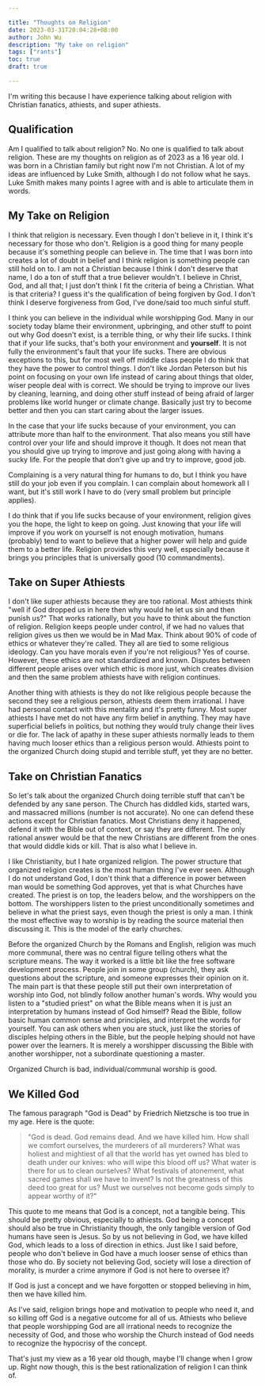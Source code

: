 ```yaml
---

title: "Thoughts on Religion"
date: 2023-03-31T20:04:28+08:00
author: John Wu
description: "My take on religion"
tags: ["rants"]
toc: true
draft: true

---
```


I'm writing this because I have experience talking about religion with Christian fanatics, athiests, and super athiests.

## Qualification
Am I qualified to talk about religion?
No. No one is qualified to talk about religion.
These are my thoughts on religion as of 2023 as a 16 year old.
I was born in a Christian family but right now I'm not Christian.
A lot of my ideas are influenced by Luke Smith, although I do not follow what he says.
Luke Smith makes many points I agree with and is able to articulate them in words.

## My Take on Religion
I think that religion is necessary.
Even though I don't believe in it, I think it's necessary for those who don't.
Religion is a good thing for many people because it's something people can believe in.
The time that I was born into creates a lot of doubt in belief and I think religion is something people can still hold on to.
I am not a Christian because I think I don't deserve that name, I do a ton of stuff that a true believer wouldn't.
I believe in Christ, God, and all that; I just don't think I fit the criteria of being a Christian.
What is that criteria? I guess it's the qualification of being forgiven by God.
I don't think I deserve forgiveness from God, I've done/said too much sinful stuff.

I think you can believe in the individual while worshipping God.
Many in our society today blame their environment, upbringing, and other stuff to point out why God doesn't exist, is a terrible thing, or why their life sucks.
I think that if your life sucks, that's both your environment and **yourself**.
It is not fully the environment's fault that your life sucks.
There are obvious exceptions to this, but for most well off middle class people I do think that they have the power to control things.
I don't like Jordan Peterson but his point on focusing on your own life instead of caring about things that older, wiser people deal with is correct.
We should be trying to improve our lives by cleaning, learning, and doing other stuff instead of being afraid of larger problems like world hunger or climate change.
Basically just try to become better and then you can start caring about the larger issues.

In the case that your life sucks because of your environment, you can attribute more than half to the environment.
That also means you still have control over your life and should improve it though.
It does not mean that you should give up trying to improve and just going along with having a sucky life.
For the people that don't give up and try to improve, good job.

Complaining is a very natural thing for humans to do, but I think you have still do your job even if you complain.
I can complain about homework all I want, but it's still work I have to do (very small problem but principle applies).

I do think that if you life sucks because of your environment, religion gives you the hope, the light to keep on going.
Just knowing that your life will improve if you work on yourself is not enough motivation, humans (probably) tend to want to believe that a higher power will help and guide them to a better life.
Religion provides this very well, especially because it brings you principles that is universally good (10 commandments).

## Take on Super Athiests
I don't like super athiests because they are too rational.
Most athiests think "well if God dropped us in here then why would he let us sin and then punish us?"
That works rationally, but you have to think about the function of religion.
Religion keeps people under control, if we had no values that religion gives us then we would be in Mad Max.
Think about 90% of code of ethics or whatever they're called.
They all are tied to some religious ideology.
Can you have morals even if you're not religious? Yes of course.
However, these ethics are not standardized and known.
Disputes between different people arises over which ethic is more just, which creates division and then the same problem athiests have with religion continues.

Another thing with athiests is they do not like religious people because the second they see a religious person, athiests deem them irrational.
I have had personal contact with this mentality and it's pretty funny.
Most super athiests I have met do not have any firm belief in anything.
They may have superficial beliefs in politics, but nothing they would truly change their lives or die for.
The lack of apathy in these super athiests normally leads to them having much looser ethics than a religious person would.
Athiests point to the organized Church doing stupid and terrible stuff, yet they are no better.

## Take on Christian Fanatics
So let's talk about the organized Church doing terrible stuff that can't be defended by any sane person.
The Church has diddled kids, started wars, and massacred millions (number is not accurate).
No one can defend these actions except for Christian fanatics.
Most Christians deny it happened, defend it with the Bible out of context, or say they are different.
The only rational answer would be that the new Christians are different from the ones that would diddle kids or kill.
That is also what I believe in.

I like Christianity, but I hate organized religion.
The power structure that organized religion creates is the most human thing I've ever seen.
Although I do not understand God, I don't think that a difference in power between man would be something God approves, yet that is what Churches have created.
The priest is on top, the leaders below, and the worshippers on the bottom.
The worshippers listen to the priest unconditionally sometimes and believe in what the priest says, even though the priest is only a man.
I think the most effective way to worship is by reading the source material then discussing it.
This is the model of the early churches.

Before the organized Church by the Romans and English, religion was much more communal, there was no central figure telling others what the scripture means.
The way it worked is a little bit like the free software development process.
People join in some group (church), they ask questions about the scripture, and someone expresses their opinion on it.
The main part is that these people still put their own interpretation of worship into God, not blindly follow another human's words.
Why would you listen to a "studied priest" on what the Bible means when it is just an interpretation by humans instead of God himself?
Read the Bible, follow basic human common sense and principles, and interpret the words for yourself.
You can ask others when you are stuck, just like the stories of disciples helping others in the Bible, but the people helping should not have power over the learners.
It is merely a worshipper discussing the Bible with another worshipper, not a subordinate questioning a master.

Organized Church is bad, individual/communal worship is good.

## We Killed God
The famous paragraph "God is Dead" by Friedrich Nietzsche is too true in my age.
Here is the quote:

> "God is dead. God remains dead. And we have killed him. How shall we comfort ourselves, the murderers of all murderers? What was holiest and mightiest of all that the world has yet owned has bled to death under our knives: who will wipe this blood off us? What water is there for us to clean ourselves? What festivals of atonement, what sacred games shall we have to invent? Is not the greatness of this deed too great for us? Must we ourselves not become gods simply to appear worthy of it?"

This quote to me means that God is a concept, not a tangible being.
This should be pretty obvious, especially to athiests.
God being a concept should also be true in Christianity though, the only tangible version of God humans have seen is Jesus.
So by us not believing in God, we have killed God, which leads to a loss of direction in ethics.
Just like I said before, people who don't believe in God have a much looser sense of ethics than those who do.
By society not believing God, society will lose a direction of morality, is murder a crime anymore if God is not here to oversee it?

If God is just a concept and we have forgotten or stopped believing in him, then we have killed him.

As I've said, religion brings hope and motivation to people who need it, and so killing off God is a negative outcome for all of us.
Athiests who believe that people worshipping God are all irrational needs to recognize the necessity of God, and those who worship the Church instead of God needs to recognize the hypocrisy of the concept.

That's just my view as a 16 year old though, maybe I'll change when I grow up.
Right now though, this is the best rationalization of religion I can think of.
